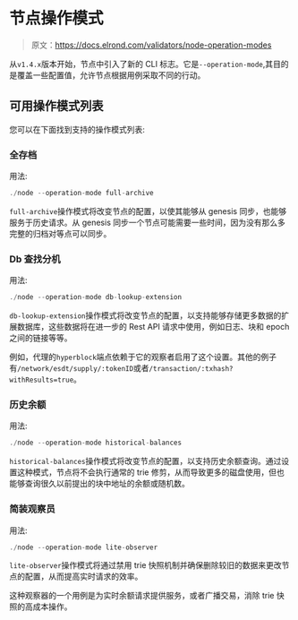 # 节点操作模式

> 原文：<https://docs.elrond.com/validators/node-operation-modes>

 从`v1.4.x`版本开始，节点中引入了新的 CLI 标志。它是`--operation-mode`,其目的是覆盖一些配置值，允许节点根据用例采取不同的行动。

## 可用操作模式列表

您可以在下面找到支持的操作模式列表:

### 全存档

用法:

```rust
./node --operation-mode full-archive 
```

`full-archive`操作模式将改变节点的配置，以使其能够从 genesis 同步，也能够服务于历史请求。从 genesis 同步一个节点可能需要一些时间，因为没有那么多完整的归档对等点可以同步。

### Db 查找分机

用法:

```rust
./node --operation-mode db-lookup-extension 
```

`db-lookup-extension`操作模式将改变节点的配置，以支持能够存储更多数据的扩展数据库，这些数据将在进一步的 Rest API 请求中使用，例如日志、块和 epoch 之间的链接等等。

例如，代理的`hyperblock`端点依赖于它的观察者启用了这个设置。其他的例子有`/network/esdt/supply/:tokenID`或者`/transaction/:txhash?withResults=true`。

### 历史余额

用法:

```rust
./node --operation-mode historical-balances 
```

`historical-balances`操作模式将改变节点的配置，以支持历史余额查询。通过设置这种模式，节点将不会执行通常的 trie 修剪，从而导致更多的磁盘使用，但也能够查询很久以前提出的块中地址的余额或随机数。

### 简装观察员

用法:

```rust
./node --operation-mode lite-observer 
```

`lite-observer`操作模式将通过禁用 trie 快照机制并确保删除较旧的数据来更改节点的配置，从而提高实时请求的效率。

这种观察器的一个用例是为实时余额请求提供服务，或者广播交易，消除 trie 快照的高成本操作。